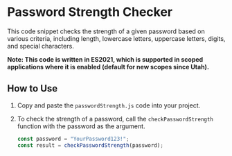 # Password Strength Checker

This code snippet checks the strength of a given password based on various criteria, including length, lowercase letters, uppercase letters, digits, and special characters.

**Note: This code is written in ES2021, which is supported in scoped applications where it is enabled (default for new scopes since Utah).**

## How to Use

1. Copy and paste the `passwordStrength.js` code into your project.

2. To check the strength of a password, call the `checkPasswordStrength` function with the password as the argument.

   ```javascript
   const password = "YourPassword123!";
   const result = checkPasswordStrength(password);

